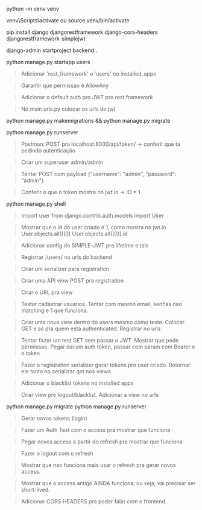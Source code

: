 python -m venv venv

venv\Scripts\activate
ou
source venv/bin/activate

pip install django djangorestframework django-cors-headers djangorestframework-simplejwt

django-admin startproject backend .

python manage.py startapp users

> Adicionar 'rest_framework' e 'users' no installed_apps

> Garantir que permissao é AllowAny

> Adicionar o default auth pro JWT pro rest framework

> No main urls.py colocar os urls do jwt

python manage.py makemigrations && python manage.py migrate

python manage.py runserver

> Postman: POST pra localhost:8000/api/token/ -> conferir que ta pedindo autenticação

> Criar um superuser admin/admin

> Tentar POST com payload {"username": "admin", "password": "admin"}

> Conferir o que o token mostra no jwt.io -> ID = 1

python manage.py shell

> Import user 
from django.contrib.auth.models import User

> Mostrar que o id do user criado é 1, como mostra no jwt.io
User.objects.all()[0]
User.objects.all()[0].id

> Adicionar config do SIMPLE-JWT pra lifetime e tals

> Registrar /users/ no urls do backend

> Criar um serializer para registration

> Criar uma API view POST pra registration

> Criar o URL pra view

> Testar cadastrar usuarios. Tentar com mesmo email, senhas nao matching e 1 que funciona.

> Criar uma nova view dentro do users mesmo como teste. Colocar GET e só pra quem está authenticated. Registrar no urls

> Tentar fazer um test GET sem passar o JWT. Mostrar que pede permissao. Pegar dai um auth token, passar com param com Bearer e o token

> Fazer o registration serializer gerar tokens pro user criado. Retornar ele tanto no serializar qnt nos views.

> Adicionar o blacklist tokens no installed apps

> Criar view pro logout/blacklist. Adicionar a view no urls

python manage.py migrate
python manage.py runserver

> Gerar novos tokens (login)

> Fazer um Auth Test com o access pra mostrar que funciona

> Pegar novos access a partir do refresh pra mostrar que funciona

> Fazer o logout com o refresh

> Mostrar que nao funciona mais usar o refresh pra gerar novos access.

> Mostrar que o access antigo AINDA funciona, ou seja, vai precisar ser short-lived.

> Adicionar CORS HEADERS pra poder falar com o frontend.